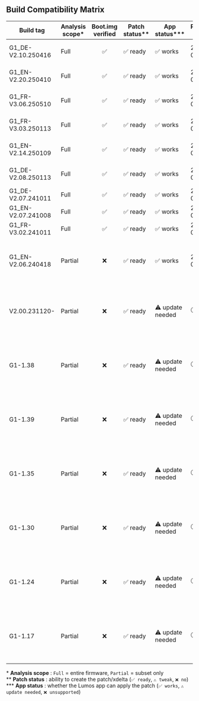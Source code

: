 ## Build Compatibility Matrix

| Build tag           | Analysis scope* | Boot.img verified | Patch status** | App status*** | Release date | Notes                                              |
|---------------------|-----------------|:-----------------:|----------------|---------------|--------------|----------------------------------------------------|
| G1_DE-V2.10.250416  | Full            | ✅               | ✅ ready       | ✅ works      | 2025-06-24   | New innioasis firmware                             |
| G1_EN-V2.20.250410  | Full            | ✅               | ✅ ready       | ✅ works      | 2025-06-24   | New innioasis firmware                             |
| G1_FR-V3.06.250510  | Full            | ✅               | ✅ ready       | ✅ works      | 2025-06-24   | New innioasis firmware                             |
| G1_FR-V3.03.250113  | Full            | ✅               | ✅ ready       | ✅ works      | 2025-05-11   | current firmware in app                            |
| G1_EN-V2.14.250109  | Full            | ✅               | ✅ ready       | ✅ works      | 2025-05-11   | current firmware in app                            |
| G1_DE-V2.08.250113  | Full            | ✅               | ✅ ready       | ✅ works      | 2025-05-11   | current firmware in app                            |
| G1_DE-V2.07.241011  | Full            | ✅               | ✅ ready       | ✅ works      | 2025-05-11   | —                                                  |
| G1_EN-V2.07.241008  | Full            | ✅               | ✅ ready       | ✅ works      | 2025-05-11   | —                                                  |
| G1_FR-V3.02.241011  | Full            | ✅               | ✅ ready       | ✅ works      | 2025-05-11   | —                                                  |
| G1_EN-V2.06.240418  | Partial         | ❌               | ✅ ready       | ✅ works      | 2025-05-11   | subset only - patch tested & functional on G1      |
| V2.00.231120-       | Partial         | ❌               | ✅ ready       | ⚠️ update needed | 🕐 WIP  | different naming format – Lumos-G1 overhaul required   |
| G1-1.38             | Partial         | ❌               | ✅ ready       | ⚠️ update needed | 🕐 WIP  | different naming format – Lumos-G1 overhaul required   |
| G1-1.39             | Partial         | ❌               | ✅ ready       | ⚠️ update needed | 🕐 WIP  | different naming format – Lumos-G1 overhaul required   |
| G1-1.35             | Partial         | ❌               | ✅ ready       | ⚠️ update needed | 🕐 WIP  | different naming format – Lumos-G1 overhaul required   |
| G1-1.30             | Partial         | ❌               | ✅ ready       | ⚠️ update needed | 🕐 WIP  | different naming format – Lumos-G1 overhaul required   |
| G1-1.24             | Partial         | ❌               | ✅ ready       | ⚠️ update needed | 🕐 WIP  | different naming format – Lumos-G1 overhaul required   |
| G1-1.17             | Partial         | ❌               | ✅ ready       | ⚠️ update needed | 🕐 WIP  | different naming format – Lumos-G1 overhaul required   |

\* **Analysis scope** : `Full` = entire firmware, `Partial` = subset only  
\** **Patch status** : ability to create the patch/xdelta (`✅ ready`, `⚠️ tweak`, `❌ no`)  
\*** **App status** : whether the Lumos app can apply the patch (`✅ works`, `⚠️ update needed`, `❌ unsupported`)
